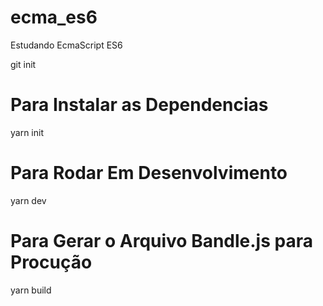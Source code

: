 # ecma_es6
Estudando EcmaScript ES6

git init

# Para Instalar as Dependencias
yarn init

# Para Rodar Em Desenvolvimento
yarn dev

# Para Gerar o Arquivo Bandle.js para Procução
yarn build

